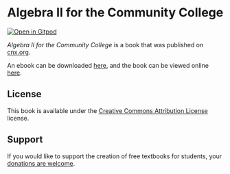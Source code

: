 # Algebra II for the Community College

[![Open in Gitpod](https://gitpod.io/button/open-in-gitpod.svg)](https://gitpod.io/from-referrer/)

_Algebra II for the Community College_ is a book that was published on [cnx.org](https://cnx.org/).

An ebook can be downloaded [here](https://github.com/cnx-user-books/cnxbook-algebra-ii-for-the-community-college/releases/latest), and the book can be viewed online [here](https://github.com/cnx-user-books/cnxbook-algebra-ii-for-the-community-college/releases/latest).

## License
This book is available under the [Creative Commons Attribution License](./LICENSE) license.

## Support
If you would like to support the creation of free textbooks for students, your [donations are welcome](https://riceconnect.rice.edu/donation/support-openstax-banner).
